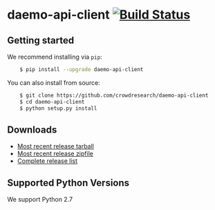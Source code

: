 # daemo-api-client [![Build Status](https://travis-ci.org/crowdresearch/daemo-api-client.svg)](https://travis-ci.org/crowdresearch/daemo-api-client)

Getting started
---------------

We recommend installing via ``pip``:

```bash
    $ pip install --upgrade daemo-api-client
```
You can also install from source:

```bash
    $ git clone https://github.com/crowdresearch/daemo-api-client
    $ cd daemo-api-client
    $ python setup.py install
```
Downloads
---------
* [Most recent release tarball](https://github.com/crowdresearch/daemo-api-client/tarball/master)
* [Most recent release zipfile](https://github.com/crowdresearch/daemo-api-client/zipball/master>)
* [Complete release list](https://github.com/crowdresearch/daemo-api-client/releases)


Supported Python Versions
-------------------------

We support Python 2.7
